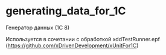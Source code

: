 # generating_data_for_1C
Генератор данных (1С 8)
 
Используется в сочетании с обработкой xddTestRunner.epf (https://github.com/xDrivenDevelopment/xUnitFor1C)
